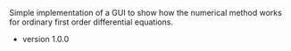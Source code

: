 Simple implementation of a GUI to show how the numerical method works for
ordinary first order differential equations.
- version 1.0.0
